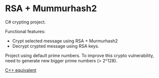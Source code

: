 # RSA + Mummurhash2
С# crypting project.

Functional features:
- Crypt selected message using RSA + Murmurhash2
- Decrypt crypted message using RSA keys.

Project using default prime numbers. To improve this crypto vulnerability, need to generate new bigger prime numbers (> 2^128).

[C++ equivalent](https://github.com/LaRtik/RSA-Murmurhash2)
